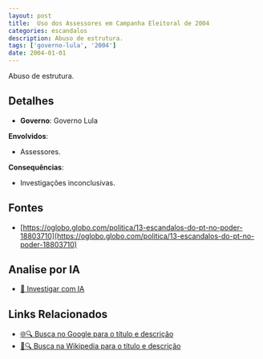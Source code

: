 ```yaml
---
layout: post
title:  Uso dos Assessores em Campanha Eleitoral de 2004
categories: escandalos
description: Abuso de estrutura.
tags: ['governo-lula', '2004']
date: 2004-01-01
---
```


Abuso de estrutura.

## Detalhes
- **Governo**: Governo Lula

**Envolvidos**:
- Assessores.


**Consequências**:
- Investigações inconclusivas.


## Fontes
- [https://oglobo.globo.com/politica/13-escandalos-do-pt-no-poder-18803710](https://oglobo.globo.com/politica/13-escandalos-do-pt-no-poder-18803710)


## Analise por IA
- [🤖 Investigar com IA](https://www.perplexity.ai/search?q=Uso%20dos%20Assessores%20em%20Campanha%20Eleitoral%20de%202004%20Abuso%20de%20estrutura.%20Governo%20Lula)

## Links Relacionados
- [🌐🔍 Busca no Google para o título e descrição](https://www.google.com/search?q=Uso%20dos%20Assessores%20em%20Campanha%20Eleitoral%20de%202004%20Abuso%20de%20estrutura.%20Governo%20Lula)
- [📖🔍 Busca na Wikipedia para o título e descrição](https://pt.wikipedia.org/w/index.php?search=Uso%20dos%20Assessores%20em%20Campanha%20Eleitoral%20de%202004%20Abuso%20de%20estrutura.%20Governo%20Lula)

